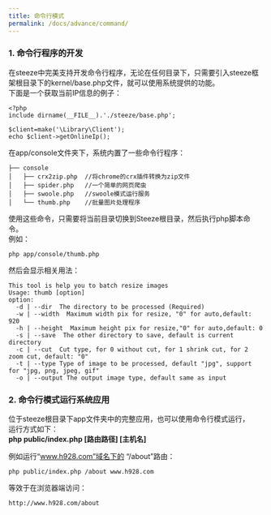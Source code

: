 ```yaml
---
title: 命令行模式
permalink: /docs/advance/command/
---
```


### 1. 命令行程序的开发
在steeze中完美支持开发命令行程序，无论在任何目录下，只需要引入steeze框架根目录下的kernel/base.php文件，就可以使用系统提供的功能。  
下面是一个获取当前IP信息的例子：

```
<?php
include dirname(__FILE__).'./steeze/base.php';

$client=make('\Library\Client');
echo $client->getOnlineIp();
```
  
在app/console文件夹下，系统内置了一些命令行程序：

```
├── console
│   ├── crx2zip.php  //将chrome的crx插件转换为zip文件
│   ├── spider.php   //一个简单的网页爬虫
│   ├── swoole.php   //swoole模式运行服务
│   └── thumb.php    //批量图片处理程序
```
使用这些命令，只需要将当前目录切换到Steeze根目录，然后执行php脚本命令。   
例如：

```
php app/console/thumb.php
```
然后会显示相关用法：

```
This tool is help you to batch resize images
Usage: thumb [option]
option:
  -d | --dir  The directory to be processed (Required)
  -w | --width  Maximum width pix for resize, "0" for auto,default: 920
  -h | --height  Maximum height pix for resize,"0" for auto,default: 0
  -s | --save  The other directory to save, default is current directory
  -c | --cut  Cut type, for 0 without cut, for 1 shrink cut, for 2 zoom cut, default: "0"
  -t | --type Type of image to be processed, default "jpg", support for "jpg, png, jpeg, gif"
  -o | --output The output image type, default same as input
```

### 2. 命令行模式运行系统应用
位于steeze根目录下app文件夹中的完整应用，也可以使用命令行模式运行，  
运行方式如下：  
**php public/index.php [路由路径] [主机名]** 
     
例如运行“www.h928.com”域名下的 “/about”路由：

```
php public/index.php /about www.h928.com
```
等效于在浏览器端访问：

```
http://www.h928.com/about
```





